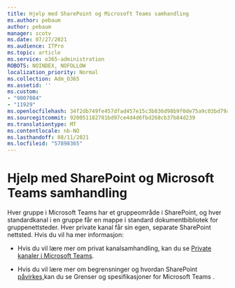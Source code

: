 ```yaml
---
title: Hjelp med SharePoint og Microsoft Teams samhandling
ms.author: pebaum
author: pebaum
manager: scotv
ms.date: 07/27/2021
ms.audience: ITPro
ms.topic: article
ms.service: o365-administration
ROBOTS: NOINDEX, NOFOLLOW
localization_priority: Normal
ms.collection: Adm_O365
ms.assetid: ''
ms.custom:
- "9007084"
- "11929"
ms.openlocfilehash: 34f2db749fe457dfad457e15c3b836d98b9f0de75a9c03bd79a3c1a8f4d4d4de
ms.sourcegitcommit: 920051182781bd97ce4d4d6fbd268cb37b84d239
ms.translationtype: MT
ms.contentlocale: nb-NO
ms.lasthandoff: 08/11/2021
ms.locfileid: "57898365"
---
```

# <a name="help-with-the-sharepoint-and-microsoft-teams-interaction"></a>Hjelp med SharePoint og Microsoft Teams samhandling

Hver gruppe i Microsoft Teams har et gruppeområde i SharePoint, og hver standardkanal i en gruppe får en mappe i standard dokumentbibliotek for gruppenettsteder. Hver private kanal får sin egen, separate SharePoint nettsted. Hvis du vil ha mer informasjon:

- Hvis du vil lære mer om privat kanalsamhandling, kan du se [Private kanaler i Microsoft Teams](https://docs.microsoft.com/MicrosoftTeams/private-channels#private-channel-sharepoint-sites).

- Hvis du vil lære mer om begrensninger og hvordan SharePoint [påvirkes,](https://docs.microsoft.com/microsoftteams/limits-specifications-teams#storage)kan du se Grenser og spesifikasjoner for Microsoft Teams . 
